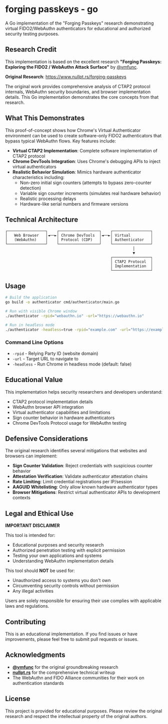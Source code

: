 # forging passkeys - go

A Go implementation of the "Forging Passkeys" research demonstrating virtual FIDO2/WebAuthn authenticators for educational and authorized security testing purposes.

## Research Credit

This implementation is based on the excellent research **"Forging Passkeys: Exploring the FIDO2 / WebAuthn Attack Surface"** by [@vmfunc](https://twitter.com/vmfunc).

**Original Research**: https://www.nullpt.rs/forging-passkeys

The original work provides comprehensive analysis of CTAP2 protocol internals, WebAuthn security boundaries, and browser implementation details. This Go implementation demonstrates the core concepts from that research.

## What This Demonstrates

This proof-of-concept shows how Chrome's Virtual Authenticator environment can be used to create software-only FIDO2 authenticators that bypass typical WebAuthn flows. Key features include:

- **Virtual CTAP2 Implementation**: Complete software implementation of CTAP2 protocol
- **Chrome DevTools Integration**: Uses Chrome's debugging APIs to inject virtual authenticators  
- **Realistic Behavior Simulation**: Mimics hardware authenticator characteristics including:
  - Non-zero initial sign counters (attempts to bypass zero-counter detection)
  - Variable sign counter increments (simulates real hardware behavior)
  - Realistic processing delays
  - Hardware-like serial numbers and firmware versions

## Technical Architecture

```
┌─────────────────┐    ┌──────────────────┐    ┌─────────────────┐
│   Web Browser   │◄──►│ Chrome DevTools  │◄──►│ Virtual         │
│   (WebAuthn)    │    │ Protocol (CDP)   │    │ Authenticator   │
└─────────────────┘    └──────────────────┘    └─────────────────┘
                                                         │
                                                         ▼
                                               ┌─────────────────┐
                                               │ CTAP2 Protocol  │
                                               │ Implementation  │
                                               └─────────────────┘
```

## Usage

```bash
# Build the application
go build -o authenticator cmd/authenticator/main.go

# Run with visible Chrome window
./authenticator -rpid="webauthn.io" -url="https://webauthn.io"

# Run in headless mode
./authenticator -headless=true -rpid="example.com" -url="https://example.com"
```

### Command Line Options

- `-rpid` - Relying Party ID (website domain)
- `-url` - Target URL to navigate to  
- `-headless` - Run Chrome in headless mode (default: false)

## Educational Value

This implementation helps security researchers and developers understand:

- CTAP2 protocol implementation details
- WebAuthn browser API integration
- Virtual authenticator capabilities and limitations
- Sign counter behavior in hardware authenticators
- Chrome DevTools Protocol usage for WebAuthn testing

## Defensive Considerations

The original research identifies several mitigations that websites and browsers can implement:

- **Sign Counter Validation**: Reject credentials with suspicious counter behavior
- **Attestation Verification**: Validate authenticator attestation chains
- **Rate Limiting**: Limit credential registrations per IP/session
- **AAGUID Whitelisting**: Only allow known hardware authenticator types
- **Browser Mitigations**: Restrict virtual authenticator APIs to development contexts

## Legal and Ethical Use

**IMPORTANT DISCLAIMER**

This tool is intended for:
- Educational purposes and security research
- Authorized penetration testing with explicit permission
- Testing your own applications and systems
- Understanding WebAuthn implementation details

This tool should **NOT** be used for:
- Unauthorized access to systems you don't own
- Circumventing security controls without permission
- Any illegal activities

Users are solely responsible for ensuring their use complies with applicable laws and regulations.

## Contributing

This is an educational implementation. If you find issues or have improvements, please feel free to submit pull requests or issues.

## Acknowledgments

- **[@vmfunc](https://twitter.com/vmfunc)** for the original groundbreaking research
- **[nullpt.rs](https://www.nullpt.rs/forging-passkeys)** for the comprehensive technical writeup
- The WebAuthn and FIDO Alliance communities for their work on authentication standards

## License

This project is provided for educational purposes. Please review the original research and respect the intellectual property of the original authors. 
